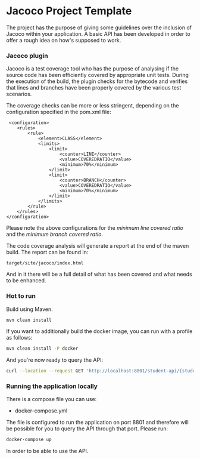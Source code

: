 # Jacoco Project Template

The project has the purpose of giving some guidelines over the inclusion of Jacoco within your application. A basic API
has been developed in order to offer a rough idea on how's supposed to work.

### Jacoco plugin

Jacoco is a test coverage tool who has the purpose of analysing if the source code has been efficiently covered by
appropriate unit tests. During the execution of the build, the plugin checks for the bytecode and verifies that
lines and branches have been properly covered by the various test scenarios.

The coverage checks can be more or less stringent, depending on the configuration specified in the pom.xml file:

```
 <configuration>
    <rules>
        <rule>
            <element>CLASS</element>
            <limits>
                <limit>
                    <counter>LINE</counter>
                    <value>COVEREDRATIO</value>
                    <minimum>70%</minimum>
                </limit>
                <limit>
                    <counter>BRANCH</counter>
                    <value>COVEREDRATIO</value>
                    <minimum>70%</minimum>
                </limit>
            </limits>
        </rule>
    </rules>
</configuration>
```

Please note the above configurations for the *minimum line covered ratio* and the *minimum branch covered ratio*.

The code coverage analysis will generate a report at the end of the maven build. The report can be found in:

```
target/site/jacoco/index.html
```

And in it there will be a full detail of what has been covered and what needs to be enhanced.

### Hot to run

Build using Maven.

```bash
mvn clean install
```

If you want to additionally build the docker image, you can run with a profile as follows:
```bash
mvn clean install -P docker
```

And you're now ready to query the API:

```bash
curl --location --request GET 'http://localhost:8801/student-api/{studentName}'
```


### Running the application locally

There is a compose file you can use:

- docker-compose.yml

The file is configured to run the application on port 8801 and therefore will be possible for you
to query the API through that port. Please run:

```bash
docker-compose up
```

In order to be able to use the API.